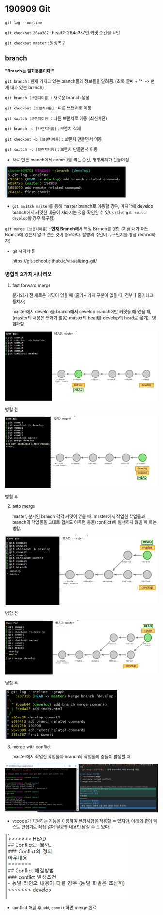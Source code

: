 # 190909 Git

`git log --oneline`

`git checkout 264a387` : head가 264a387인 커밋 순간을 확인

`git checkout master` : 원상복구



## branch

**"Branch는 일회용품이다!"**

`git branch` : 현재 가지고 있는 branch들의 정보들을 알려줌. (초록 글씨 + '*' -> 현재 내가 있는 branch)

`git branch [브랜치이름]` : 새로운 branch 생성

`git checkout [브랜치이름]` : 다른 브랜치로 이동

`git switch [브랜치이름]` : 다른 브랜치로 이동 (최신버전)

`git branch -d [브랜치이름]` : 브랜치 삭제

`git checkout -b [브랜치이름]` : 브랜치 만들면서 이동

`git switch -c [브랜치이름]` : 브랜치 만들면서 이동

- 새로 만든 branch에서 commit을 찍는 순간, 평행세계가 만들어짐

![git1](./img/git1.jpg)

- `git switch master`를 통해 master branch로 이동할 경우, 마지막에 develop branch에서 커밋한 내용이 사라지는 것을 확인할 수 있다. (다시 `git switch develop`할 경우 복구됨)

`git merge [브랜치이름]` : **현재 Branch**에서 특정 Branch를 병합 (지금 내가 어느 Branch에 있는지 알고 있는 것이 중요하다. 합병의 주인이 누구인지를 항상 remind하자)



- git 시각화 툴 

  https://git-school.github.io/visualizing-git/



### 병합의 3가지 시나리오

1. fast forward merge

   분기되기 전 새로운 커밋이 없을 때 (줄기~ 가지 구분이 없을 때, 전부다 줄기라고 퉁치자)

   master에서 develop을 branch해서 develop branch에만 커밋을 해 왔을 때, (master의 내용은 변화가 없음) master의 head를 develop의 head로 옮기는 병합과정

![ffmerge1](./img/ffmerge1.jpg)

병합 전

![ffmerge2](./img/ffmerge2.jpg)

병합 후



2. auto merge

   master, 분기된 branch 각각 커밋이 있을 때. master에서 작업한 작업물과 branch의 작업물을 그대로 합쳐도 아무런 충돌(conflict)이 발생하지 않을 때 하는 병합.

![automerge1](./img/automerge1.jpg)

병합 전

![automerge2](./img/automerge2.jpg)

병합 후

![automerge3](./img/automerge3.jpg)



3. merge with conflict

   master에서 작업한 작업물과 branch의 작업물에 충돌이 발생할 때

![conflict1](./img/conflict1.jpg)

- vscode가 지원하는 기능을 이용하여 변경사항을 적용할 수 있지만, 아래와 같이 텍스트 편집기로 직접 열어 필요한 내용만 남길 수 도 있다.

![conflict2](./img/conflict2.jpg)

- conflict 해결 후 `add`, `commit` 하면 merge 완료